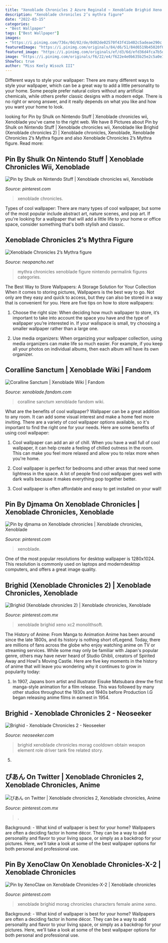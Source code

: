```yaml
---
title: "Xenoblade Chronicles 2 Azure Reginald ~ Xenoblade Brighid Xeno Xc2 Monolithsoft"
description: "Xenoblade chronicles 2’s mythra figure"
date: "2022-03-15"
categories:
- "Best Wallpaper"
tags: ["Best Wallpaper"]
images:
- "https://i.pinimg.com/736x/0d/02/de/0d02de02570f43f41b402c5adeae290c.jpg"
featuredImage: "https://i.pinimg.com/originals/84/d6/51/84d6519b45020f0ece9dfc8d9395ff6a.jpg"
featured_image: "https://i.pinimg.com/originals/ef/d3/6d/efd36d4fca7b5d6b7f8c70fe2599ed3f.jpg"
image: "https://i.pinimg.com/originals/f6/22/e4/f622e4e0b635b25e2c5a0e1754c3decc.png"
ShowToc: true
author: "Miss Keely Wisozk III"
---
```



Different ways to style your wallpaper:
There are many different ways to style your wallpaper, which can be a great way to add a little personality to your home. Some people prefer natural colors without any artificial chemicals, while others prefer classic designs with a modern edge. There is no right or wrong answer, and it really depends on what you like and how you want your home to look.

	

		
looking for Pin by Shulk on Nintendo Stuff | Xenoblade chronicles wii, Xenoblade you've came to the right web. We have 8 Pictures about Pin by Shulk on Nintendo Stuff | Xenoblade chronicles wii, Xenoblade like Brighid (Xenoblade chronicles 2) | Xenoblade chronicles, Xenoblade, Xenoblade Chronicles 2’s Mythra figure and also Xenoblade Chronicles 2’s Mythra figure. Read more:
		
    
## Pin By Shulk On Nintendo Stuff | Xenoblade Chronicles Wii, Xenoblade

<img loading=lazy src="https://i.pinimg.com/736x/74/d8/84/74d88437c7a5337ac666d8ee56457909.jpg" onerror="this.onerror=null;this.src='https://tse1.mm.bing.net/th?id=OIP.JgtHwC1leGhqucmRruoLKAHaKe&amp;pid=15.1';" alt="Pin by Shulk on Nintendo Stuff | Xenoblade chronicles wii, Xenoblade">

_Source: pinterest.com_

>xenoblade chronicles. 

	

Types of cool wallpaper:
There are many types of cool wallpaper, but some of the most popular include abstract art, nature scenes, and pop art. If you're looking for a wallpaper that will add a little life to your home or office space, consider something that's both stylish and classic.

    
## Xenoblade Chronicles 2’s Mythra Figure

<img loading=lazy src="https://www.neopancho.net/wp_english/wp-content/uploads/2019/04/Honeyview_20190326_171101.jpg" onerror="this.onerror=null;this.src='https://tse4.mm.bing.net/th?id=OIP.vwCu602JcErDHcSPW6r_XQHaFj&amp;pid=15.1';" alt="Xenoblade Chronicles 2’s Mythra figure">

_Source: neopancho.net_

>mythra chronicles xenoblade figure nintendo permalink figures categories. 

	

The Best Way to Store Wallpapers: A Storage Solution for Your Collection
When it comes to storing pictures, Wallpapers is the best way to go. Not only are they easy and quick to access, but they can also be stored in a way that is convenient for you. Here are five tips on how to store wallpapers:
1) Choose the right size: When deciding how much wallpaper to store, it’s important to take into account the space you have and the type of wallpaper you’re interested in. If your wallspace is small, try choosing a smaller wallpaper rather than a large one.

2) Use media organizers: When organizing your wallpaper collection, using media organizers can make life so much easier. For example, if you keep all your photos on individual albums, then each album will have its own organizer.

    
## Coralline Sanctum | Xenoblade Wiki | Fandom

<img loading=lazy src="https://vignette.wikia.nocookie.net/xenoblade/images/2/25/Coralline_Sanctum.jpg/revision/latest/zoom-crop/width/480/height/480?cb=20180703102337" onerror="this.onerror=null;this.src='https://tse1.mm.bing.net/th?id=OIP.P9UZA77n1_BIDAfhG4GS2AHaHa&amp;pid=15.1';" alt="Coralline Sanctum | Xenoblade Wiki | Fandom">

_Source: xenoblade.fandom.com_

>coralline sanctum xenoblade fandom wiki. 

	

What are the benefits of cool wallpaper?
Wallpaper can be a great addition to any room. It can add some visual interest and make a home feel more inviting. There are a variety of cool wallpaper options available, so it's important to find the right one for your needs. Here are some benefits of using cool wallpaper: 
1. Cool wallpaper can add an air of chill. When you have a wall full of cool wallpaper, it can help create a feeling of chilled outness in the room. This can make you feel more relaxed and allow you to relax more when you're home. 

2. Cool wallpaper is perfect for bedrooms and other areas that need some lightness in the space. A lot of people find cool wallpaper goes well with dark walls because it makes everything pop together better. 

3. Cool wallpaper is often affordable and easy to get installed on your wall!

    
## Pin By Djmama On Xenoblade Chronicles | Xenoblade Chronicles, Xenoblade

<img loading=lazy src="https://i.pinimg.com/originals/ef/d3/6d/efd36d4fca7b5d6b7f8c70fe2599ed3f.jpg" onerror="this.onerror=null;this.src='https://tse2.mm.bing.net/th?id=OIP.Ga8iZIQg_9ezxlSw3N8-qQAAAA&amp;pid=15.1';" alt="Pin by djmama on Xenoblade chronicles | Xenoblade chronicles, Xenoblade">

_Source: pinterest.com_

>xenoblade. 

	

One of the most popular resolutions for desktop wallpaper is 1280x1024. This resolution is commonly used on laptops and moderndesktop computers, and offers a great image quality.

    
## Brighid (Xenoblade Chronicles 2) | Xenoblade Chronicles, Xenoblade

<img loading=lazy src="https://i.pinimg.com/originals/f6/22/e4/f622e4e0b635b25e2c5a0e1754c3decc.png" onerror="this.onerror=null;this.src='https://tse3.mm.bing.net/th?id=OIP.2F0CYvF8ClDYDNuKlsEhGQHaKX&amp;pid=15.1';" alt="Brighid (Xenoblade chronicles 2) | Xenoblade chronicles, Xenoblade">

_Source: pinterest.com.mx_

>xenoblade brighid xeno xc2 monolithsoft. 

	

The History of Anime: From Manga to Animation
Anime has been around since the late 1800s, and its history is nothing short ofLegend. Today, there are millions of fans across the globe who enjoy watching anime on TV or streaming services. While some may only be familiar with Japan's popular genre, others may have never heard of Studio Ghibli, creators of Spirited Away and Howl's Moving Castle. Here are five key moments in the history of anime that will leave you wondering why it continues to grow in popularity today:
1) In 1907, Japans born artist and illustrator Eisuke Matsubara drew the first manga-style animation for a film release. This was followed by many other studios throughout the 1930s and 1940s before Production I.G began releasing anime films in earnest in 1954.

    
## Brighid - Xenoblade Chronicles 2 - Neoseeker

<img loading=lazy src="https://cdn.staticneo.com/ew/thumb/4/46/08_Brighid_Screenshot_2018-01-02_21-22-11.png/662px-08_Brighid_Screenshot_2018-01-02_21-22-11.png" onerror="this.onerror=null;this.src='https://tse3.mm.bing.net/th?id=OIP.IIH6wFwQBMfaeVxuUlNUQwHaEK&amp;pid=15.1';" alt="Brighid - Xenoblade Chronicles 2 - Neoseeker">

_Source: neoseeker.com_

>brighid xenoblade chronicles morag cooldown obtain weapon element role driver tank fire related story. 

	

5.

    
## ぴあん On Twitter | Xenoblade Chronicles 2, Xenoblade Chronicles, Anime

<img loading=lazy src="https://i.pinimg.com/736x/0d/02/de/0d02de02570f43f41b402c5adeae290c.jpg" onerror="this.onerror=null;this.src='https://tse3.mm.bing.net/th?id=OIP.R6_5jybNgtOvwqqPBjseRAHaKe&amp;pid=15.1';" alt="ぴあん on Twitter | Xenoblade chronicles 2, Xenoblade chronicles, Anime">

_Source: pinterest.com.mx_

>. 

	

Background: - What kind of wallpaper is best for your home?
Wallpapers are often a deciding factor in home décor. They can be a way to add personality and flavor to your living space, or simply as a backdrop for your pictures. Here, we'll take a look at some of the best wallpaper options for both personal and professional use.

    
## Pin By XenoClaw On Xenoblade Chronicles-X-2 | Xenoblade Chronicles

<img loading=lazy src="https://i.pinimg.com/originals/84/d6/51/84d6519b45020f0ece9dfc8d9395ff6a.jpg" onerror="this.onerror=null;this.src='https://tse4.mm.bing.net/th?id=OIP.twz3S78UiwDDVvvo0kNHEQHaGD&amp;pid=15.1';" alt="Pin by XenoClaw on Xenoblade Chronicles-X-2 | Xenoblade chronicles">

_Source: pinterest.com_

>xenoblade brighid morag chronicles characters female anime xeno. 

	

Background: - What kind of wallpaper is best for your home?
Wallpapers are often a deciding factor in home décor. They can be a way to add personality and flavor to your living space, or simply as a backdrop for your pictures. Here, we'll take a look at some of the best wallpaper options for both personal and professional use.

